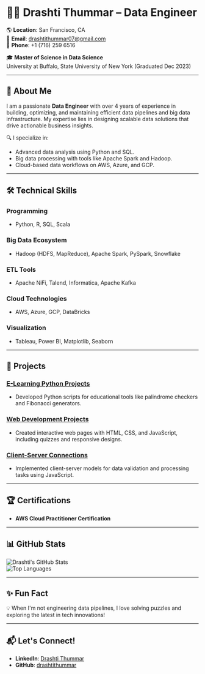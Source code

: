 # 👩‍💻 Drashti Thummar – Data Engineer

🌎 **Location**: San Francisco, CA  
📧 **Email**: [drashtithummar07@gmail.com](mailto:drashtithummar07@gmail.com)  
📱 **Phone**: +1 (716) 259 6516  

🎓 **Master of Science in Data Science**  
University at Buffalo, State University of New York (Graduated Dec 2023)

---

## 🚀 About Me
I am a passionate **Data Engineer** with over 4 years of experience in building, optimizing, and maintaining efficient data pipelines and big data infrastructure. My expertise lies in designing scalable data solutions that drive actionable business insights.

🔍 I specialize in:
- Advanced data analysis using Python and SQL.
- Big data processing with tools like Apache Spark and Hadoop.
- Cloud-based data workflows on AWS, Azure, and GCP.

---

## 🛠️ Technical Skills

### **Programming**
- Python, R, SQL, Scala

### **Big Data Ecosystem**
- Hadoop (HDFS, MapReduce), Apache Spark, PySpark, Snowflake

### **ETL Tools**
- Apache NiFi, Talend, Informatica, Apache Kafka

### **Cloud Technologies**
- AWS, Azure, GCP, DataBricks

### **Visualization**
- Tableau, Power BI, Matplotlib, Seaborn

---

## 🌟 Projects
### **[E-Learning Python Projects](https://github.com/drashtithummar/Pyprojects)**
- Developed Python scripts for educational tools like palindrome checkers and Fibonacci generators.

### **[Web Development Projects](https://github.com/drashtithummar/Web-Development)**
- Created interactive web pages with HTML, CSS, and JavaScript, including quizzes and responsive designs.

### **[Client-Server Connections](https://github.com/drashtithummar/Client_Server_connections)**
- Implemented client-server models for data validation and processing tasks using JavaScript.

---

## 🏆 Certifications
- **AWS Cloud Practitioner Certification**

---

## 📊 GitHub Stats
![Drashti's GitHub Stats](https://github-readme-stats.vercel.app/api?username=drashtithummar&show_icons=true&theme=radical)  
![Top Languages](https://github-readme-stats.vercel.app/api/top-langs/?username=drashtithummar&layout=compact&theme=radical)

---

## ✨ Fun Fact
💡 When I'm not engineering data pipelines, I love solving puzzles and exploring the latest in tech innovations!

---

## 📬 Let's Connect!
- **LinkedIn**: [Drashti Thummar](https://www.linkedin.com/in/drashti-thummar)
- **GitHub**: [drashtithummar](https://github.com/drashtithummar)

